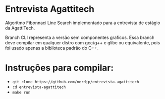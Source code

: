 # Entrevista Agattitech
Algoritmo Fibonnaci Line Search implementado para a entrevista de estágio da AgattiTech.

Branch CLI representa a versão sem componentes graficos. Essa branch deve compilar em qualquer distro com gcc/g++ e glibc ou equivalente, pois foi usado apenas a biblioteca padrão do C++.

# Instruções para compilar:
* ```git clone https://github.com/nerdjp/entrevista-agattitech```
* ```cd entrevista-agattitech```
* ```make run```

